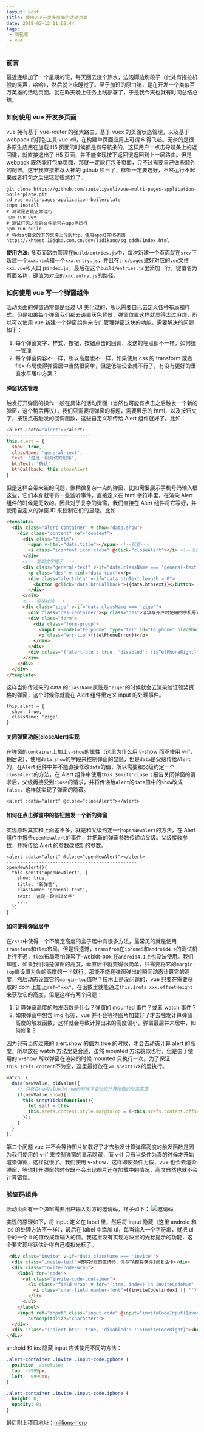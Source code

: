 ```yaml
---
layout: post
title: 使用vue开发多页面的活动页面
date: 2018-02-12 11:02:44
tags:
 - 同花顺
 - vue
---
```


### 前言

最近连续加了一个星期的班，每天回去烧个热水，边泡脚边刷段子（此处有拖拉机般的笑声，哈哈），然后就上床睡觉了。至于加班的原由嘛，是在开发一个类似百万英雄的活动页面。就在昨天晚上任务上线部署了，于是我今天也就有时间总结总结。

### 如何使用 vue 开发多页面

vue 拥有基于 vue-router 的强大路由，基于 vuex 的页面状态管理，以及基于 webpack 的打包工具 vue-cli，在构建单页面应用上可谓 6 得飞起。无奈的是很多原生应用在加载 H5 页面的时候都是有导航条的，这样用户一点击导航条上的返回键，就直接退出了 H5 页面，并不能实现按下返回键返回到上一层路由。但是 webpack 既然能打包单页面，那就一定能打包多页面，只不过需要自己做些额外的配置。这里我直接推荐大神的 github 项目了，框架一定要选好，不然运行不起来或者打包之后出错就很尴尬了。

```
git clone https://github.com/zzuieliyaoli/vue-multi-pages-application-boilerplate.git
cd vue-multi-pages-application-boilerplate
cnpm install
# 测试是否能正常运行
npm run dev
# 测试打包之后的文件能否在app里运行
npm run build
# 将dist目录的下的文件上传到ftp，使用app打开H5页面
https://khtest.10jqka.com.cn/dev/lidikang/sg_cddh/index.html
```

**使用方法:**
多页面路由管理在`build/entries.js`中，每次新建一个页面就在`src/`下新建一个`xxx.html`和一个`xxx.entry.js`，并且在`src/pages`建好对应的`vue`文件`xxx.vue`和入口 js`index.js`，最后在这个`build/entries.js`里添加一行，键值名为页面名称，键值为对应的`xxx.entry.js`的路径。

### 如何使用 vue 写一个弹窗组件

活动页面的弹窗通常都是经过 UI 美化过的，所以需要自己去定义各种布局和样式。但是如果每个弹窗我们都去设置灰色背景，弹窗位置这样就显得太过麻烦，所以可以使用 vue 新建一个弹窗组件来专门管理弹窗这块的功能。需要解决的问题如下：

1.  每个弹窗文字、样式、按钮、按钮点击的回调、发送的埋点都不一样，如何统一管理
2.  每个弹窗内容不一样，所以高度也不一样，如果使用 css 的 transform 或者 flex 布局使得弹窗居中当然很简单，但是低端设备就不行了，有没有更好的垂直水平居中方案？

#### 弹窗状态管理

触发打开弹窗的操作一般在具体的活动页面（当然也可能有点击之后触发一个新的弹窗，这个稍后再议），我们只需要将弹窗的标题，需要展示的 html，以及按钮文字，按钮点击触发的回调函数，这些自定义项传给 Alert 组件就好了。比如：

```js
<alert :data="alert"></alert>
-------------------------------
this.alert = {
  show: true,
  className: 'general-text',
  text: '这是一段测试的段落',
  btnText: '确认',
  btnCallback: this.closeAlert
}
```

但是这样会带来新的问题，像稍微复杂一点的弹窗，比如需要展示手机号码输入框这些，它们本身就带有一些监听事件，直接定义在 html 字符串里，在渲染 Alert 组件的时候是无效的。因此对于复杂的弹窗，我们直接在 Alert 组件将它写好，并使用自定义的弹窗 ID 来控制它们的显隐。比如：

```html
<template>
  <div class="alert-container" v-show="data.show">
    <div class="content" ref="content">
      <div class="title">
        <span v-html="data.title"></span> <!--标题-->
        <i class="iconfont icon-close" @click="closeAlert"></i> <!--关闭按钮-->
      </div>
      <!-- 常规文字提示 -->
      <div class="general-text" v-if="data.className === 'general-text'">
        <p class="des" v-html="data.text"></p>
        <div class="alert-btn" v-if="data.btnText.length > 0">
          <button @click="data.btnCallback">{{data.btnText}}</button>
        </div>
      </div>
      <!-- 资格校验 -->
      <div class="zige" v-if="data.className === 'zige'">
        <div class="des-container"><p class="des">请填写开户时使用的手机号进行身份验证</p></div>
        <div class="form">
          <div class="form-group">
            <input v-model="telphone" type="tel" id="telphone" placeholder="请输入您的手机号" @input="telphoneInput($event)">
            <p class="err-tip">{{telPhoneError}}</p>
          </div>
        </div>
        <div :class="{'alert-btn': true, 'disabled': !isTelPhoneRight}"><button @click="doZigeCheck">确定</button></div>
      </div>
    </div>
  </div>
</template>
```

这样当你传过来的 data 的`className`属性是`"zige"`的时候就会去渲染验证领奖资格的弹窗，这个时候你就能在 Alert 组件里定义 input 的处理事件。

```
this.alert = {
  show: true,
  className: 'zige'
}
```

#### 关闭弹窗功能(closeAlert)实现

在弹窗的`container`上加上`v-show`的属性（这里为什么用 v-show 而不使用 v-if，稍后说），使用`data.show`的字段来控制弹窗的显隐，但是`data`是父级传给`Alert`的，在`Aler`t 组件中并不能直接修改`data`的值，所以需要和父级约定一个`closeAlert`的方法，在 Alert 组件中使用`this.$emit('close')`报告关闭弹窗的请求后，父级再接受到`close`的请求，并将传递给`Alert`的`data`值中的`show`改成`false`，这样就实现了弹窗的隐藏。

```
<alert :data="alert" @close="closeAlert"></alert>
```

#### 如何在点击弹窗中的按钮触发一个新的弹窗

实现原理其实和上面差不多，就是和父级约定一个`openNewAlert`的方法，在 Alert 组件中报告`openNewAlert`的事件，并把新的弹窗参数传递给父级。父级接收参数，并将传给 Alert 的参数改成新的参数。

```
<alert :data="alert" @close="openNewAlert"></alert>
------------------------------------------------
openNewAlert(){
  this.$emit('openNewAlert', {
    show: true,
    title: '新弹窗',
    className: 'general-text',
    text: '这是一段测试文字'
    ....
  })
}
```

#### 如何使得弹窗居中

在`css3`中使得一个不确定高度的盒子居中有很多方法，最常见的就是使用`transform`和`flex`布局，但是很遗憾，`transfrom`在`iphone5`和`android4.4`的测试机上行不通，`flex`布局哪怕兼容了-webkit-box 在`android4.1`上也没法使用。我们知道，如果我们清楚弹窗的高度，垂直居中就变得很简单，只需要将它的`margin-top`值设置为负的高度的一半就行。那能不能在弹窗弹出的瞬间动态计算它的高度，然后动态设置它的`margin-top`值呢？技术上是没问题的，vue 只要在需要获取的 dom 上加上`ref="xxx"`，在函数里就能通过`this.$refs.xxx.offsetHeight`来获取它的高度，但是这样有两个问题：

1.  计算弹窗高度的触发函数是什么？弹窗的 mounted 事件？或者 watch 事件？
2.  如果弹窗中包含 img 标签，vue 并不会等待图片加载好了才去触发计算弹窗高度的触发函数，这样就会导致计算出来的高度偏小，弹窗最后并未居中，如何修复？

因为只有当传过来的 alert.show 的值为 true 的时候，才会去动态计算 alert 的高度，所以放在 watch 方法里更合适，虽然 mounted 方法貌似也行，但是由于使用的 v-show 所以弹窗在渲染的时候 mounted 只执行一次。为了保证`this.$refs.content`不为空，这里最好放在`vm.$nextTick`的里执行。

```js
watch: {
  data(newValue, oldValue){
    // 只有在newValue为true的时候才去动态计算弹窗的动态高度
    if(newValue.show){
      this.$nextTick(function(){
        let self = this
        this.$refs.content.style.marginTop = (-this.$refs.content.offsetHeight/2) + 'px';
      });
    }
  }
},
```

第二个问题 vue 并不会等待图片加载好了才去触发计算弹窗高度的触发函数是因为我们使用的 v-if 来控制弹窗的显示隐藏，而 v-if 只有当条件为真的时候才开始渲染弹窗，这样就慢了。我们使用 v-show，这样即使条件为假，vue 也会去渲染弹窗，等你打开弹窗的时候既不会出现图片还在加载中的情况，高度自然也就不会计算错误。

### 验证码组件

活动页面有一个弹窗需要用户输入对方的邀请码，样子如下：
![邀请码](https://file.lantingshucheng.com/blog/2018/02/12/invite_alert.PNG)

实现的原理如下，将 input 定义在 label 里，然后将 input 隐藏（这里 android 和 ios 的处理方法不一样），最后在 label 中添加 ul，每当输入一个字符串，就把 ul 中的一个 li 的值改成新输入的值。我这里没有实现方块里的光标提示的功能，这个要实现得话估计得自己模拟光标了。

```html
 <div class="invite" v-if="data.className === 'invite'">
  <div class="invite-text">填写好友的邀请码，你与TA都将获得1张复活卡</div>
  <div class="invite-code-wrap">
    <label for="code">
      <ul class="invite-code-container">
        <li class="field-wrap" v-for="(item, index) in inviteCodeNum" :key="index">
          <i class="char-field number-font">{{inviteCode[index] || ''}}</i>
        </li>
      </ul>
    </label>
    <input ref="input" class="input-code" @input="inviteCodeInput($event)" v-model="inviteCode" id="code" name="code" type="text" :maxlength="inviteCodeNum" autofocus="autofocus" autocorrect="off" autocomplete="off"
        autocapitalize="characters">
  </div>
  <div :class="{'alert-btn': true, 'disabled': !isInviteCodeRight}"><button @click="acceptInvite">确定</button></div>
</div>
```

android 和 ios 隐藏 input 应该使用不同的方法：

```css
.alert-container .invite .input-code.gphone {
  position: absolute;
  top: -9999px;
  left: -9999px;
}

.alert-container .invite .input-code.iphone {
  height: 0;
  opacity: 0;
}
```

最后附上项目地址：[millions-hero](http://gitlab.khweb.com/lidikang/millions-hero)
